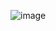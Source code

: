 ![image](https://github.com/ShynuSj/Movie-Diary/assets/100471775/3ed9705a-dcd8-4ee4-93fe-a46d243b1703)
